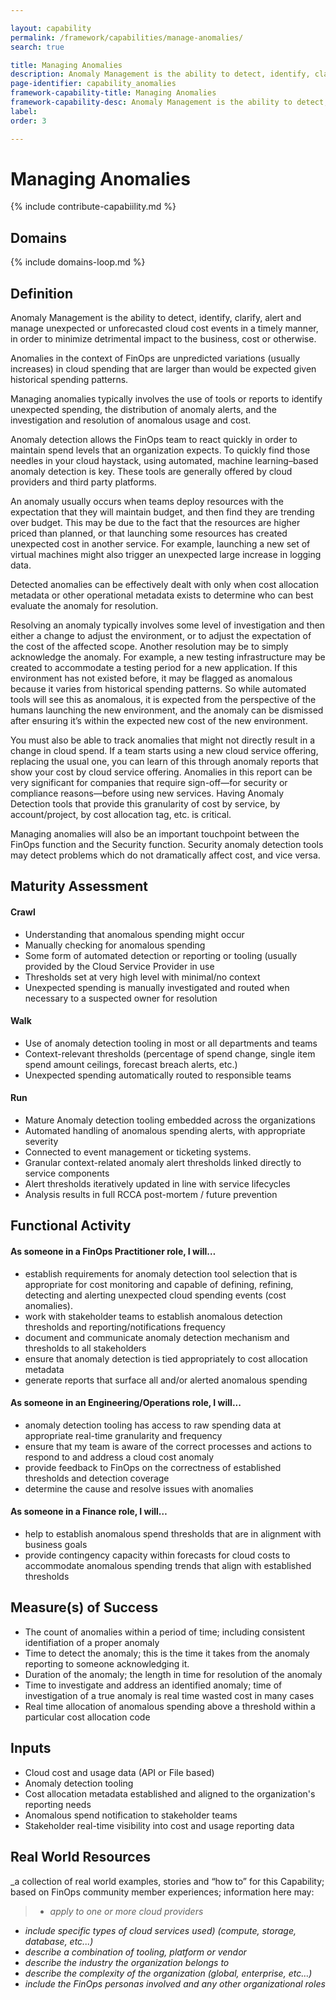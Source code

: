 ```yaml
---

layout: capability
permalink: /framework/capabilities/manage-anomalies/
search: true

title: Managing Anomalies
description: Anomaly Management is the ability to detect, identify, clarify, alert and manage unexpected or unforecasted cloud cost events in a timely manner, in order to minimize detrimental impact to the business, cost or otherwise. Anomalies in the context of FinOps are unpredicted variations (usually increases) in cloud spending that are larger than would be expected given historical spending patterns.
page-identifier: capability_anomalies
framework-capability-title: Managing Anomalies
framework-capability-desc: Anomaly Management is the ability to detect, identify, clarify, alert and manage unexpected or unforecasted cloud cost events in a timely manner...
label:
order: 3

---
```


# Managing Anomalies

{% include contribute-capabiility.md %}

## Domains
<!-- _x-ref to the FinOps Domain(s) to which this Capability corresponds_ -->
{% include domains-loop.md %}


## Definition
Anomaly Management is the ability to detect, identify, clarify, alert and manage unexpected or unforecasted cloud cost events in a timely manner, in order to minimize detrimental impact to the business, cost or otherwise.

Anomalies in the context of FinOps are unpredicted variations (usually increases) in cloud spending that are larger than would be expected given historical spending patterns.

Managing anomalies typically involves the use of tools or reports to identify unexpected spending, the distribution of anomaly alerts, and the investigation and resolution of anomalous usage and cost.

Anomaly detection allows the FinOps team to react quickly in order to maintain spend levels that an organization expects. To quickly find those needles in your cloud haystack, using automated, machine learning–based anomaly detection is key. These tools are generally offered by cloud providers and third party platforms.

An anomaly usually occurs when teams deploy resources with the expectation that they will maintain budget, and then find they are trending over budget. This may be due to the fact that the resources are higher priced than planned, or that launching some resources has created unexpected cost in another service. For example, launching a new set of virtual machines might also trigger an unexpected large increase in logging data.

Detected anomalies can be effectively dealt with only when cost allocation metadata or other operational metadata exists to determine who can best evaluate the anomaly for resolution.

Resolving an anomaly typically involves some level of investigation and then either a change to adjust the environment, or to adjust the expectation of the cost of the affected scope. Another resolution may be to simply acknowledge the anomaly. For example, a new testing infrastructure may be created to accommodate a testing period for a new application. If this environment has not existed before, it may be flagged as anomalous because it varies from historical spending patterns. So while automated tools will see this as anomalous, it is expected from the perspective of the humans launching the new environment, and the anomaly can be dismissed after ensuring it’s within the expected new cost of the new environment.

You must also be able to track anomalies that might not directly result in a change in cloud spend. If a team starts using a new cloud service offering, replacing the usual one, you can learn of this through anomaly reports that show your cost by cloud service offering. Anomalies in this report can be very significant for companies that require sign-off—for security or compliance reasons—before using new services. Having Anomaly Detection tools that provide this granularity of cost by service, by account/project, by cost allocation tag, etc. is critical.

Managing anomalies will also be an important touchpoint between the FinOps function and the Security function. Security anomaly detection tools may detect problems which do not dramatically affect cost, and vice versa.



## Maturity Assessment
#### Crawl
* Understanding that anomalous spending might occur
* Manually checking for anomalous spending
* Some form of automated detection or reporting or tooling (usually provided by the Cloud Service Provider in use
* Thresholds set at very high level with minimal/no context
* Unexpected spending is manually investigated and routed when necessary to a suspected owner for resolution

#### Walk
* Use of anomaly detection tooling in most or all departments and teams
* Context-relevant thresholds (percentage of spend change, single item spend amount ceilings, forecast breach alerts, etc.)
* Unexpected spending automatically routed to responsible teams

#### Run
* Mature Anomaly detection tooling embedded across the organizations
* Automated handling of anomalous spending alerts, with appropriate severity
* Connected to event management or ticketing systems.
* Granular context-related anomaly alert thresholds linked directly to service components
* Alert thresholds iteratively updated in line with service lifecycles
* Analysis results in full RCCA post-mortem / future prevention






## Functional Activity

#### As someone in a FinOps Practitioner role, I will…
* establish requirements for anomaly detection tool selection that is appropriate for cost monitoring and capable of defining, refining, detecting and alerting unexpected cloud spending events (cost anomalies).
* work with stakeholder teams to establish anomalous detection thresholds and reporting/notifications frequency
* document and communicate anomaly detection mechanism and thresholds to all stakeholders
* ensure that anomaly detection is tied appropriately to cost allocation metadata
* generate reports that surface all and/or alerted anomalous spending

#### As someone in an Engineering/Operations role, I will...
* anomaly detection tooling has access to raw spending data at appropriate real-time granularity and frequency
* ensure that my team is aware of the correct processes and actions to respond to and address a cloud cost anomaly
* provide feedback to FinOps on the correctness of established thresholds and detection coverage
* determine the cause and resolve issues with anomalies

#### As someone in a Finance role, I will…
* help to establish anomalous spend thresholds that are in alignment with business goals
* provide contingency capacity within forecasts for cloud costs to accommodate anomalous spending trends that align with established thresholds




## Measure(s) of Success
* The count of anomalies within a period of time; including consistent identifiation of a proper anomaly
* Time to detect the anomaly; this is the time it takes from the anomaly reporting to someone acknowledging it.  
* Duration of the anomaly; the length in time for resolution of the anomaly
* Time to investigate and address an identified anomaly; time of investigation of a true anomaly is real time wasted cost in many cases
* Real time allocation of anomalous spending above a threshold within a particular cost allocation code




## Inputs
* Cloud cost and usage data (API or File based)
* Anomaly detection tooling
* Cost allocation metadata established and aligned to the organization's reporting needs
* Anomalous spend notification to stakeholder teams
* Stakeholder real-time visibility into cost and usage reporting data



<!-- ####### Real World Resources ####### -->
## Real World Resources
_a collection of real world examples, stories and “how to” for this Capability; based on FinOps community member experiences; information here may:
>* _apply to one or more cloud providers_
* _include specific types of cloud services used) (compute, storage, database, etc...)_
* _describe a combination of  tooling, platform or vendor_
* _describe the industry the organization belongs to_
* _describe the complexity of the organization (global, enterprise, etc…)_
* _include the FinOps personas involved and any other organizational roles_